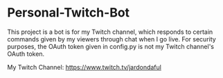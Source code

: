 # Personal-Twitch-Bot
This project is a bot is for my Twitch channel, which responds to certain commands given by my viewers through chat when I go live. For security purposes, the OAuth token given in config.py is not my Twitch channel's OAuth token.

My Twitch Channel: https://www.twitch.tv/jardondaful
